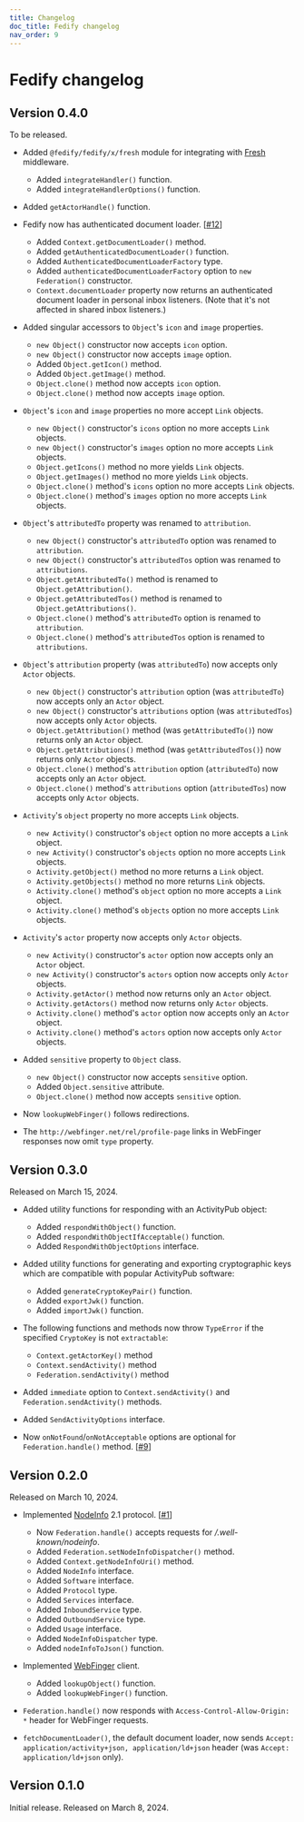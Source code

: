 ```yaml
---
title: Changelog
doc_title: Fedify changelog
nav_order: 9
---
```

<!-- deno-fmt-ignore-file -->

Fedify changelog
================

Version 0.4.0
-------------

To be released.

 -  Added `@fedify/fedify/x/fresh` module for integrating with [Fresh]
    middleware.

     -  Added `integrateHandler()` function.
     -  Added `integrateHandlerOptions()` function.

 -  Added `getActorHandle()` function.

 -  Fedify now has authenticated document loader.  [[#12]]

     -  Added `Context.getDocumentLoader()` method.
     -  Added `getAuthenticatedDocumentLoader()` function.
     -  Added `AuthenticatedDocumentLoaderFactory` type.
     -  Added `authenticatedDocumentLoaderFactory` option to `new Federation()`
        constructor.
     -  `Context.documentLoader` property now returns an authenticated document
        loader in personal inbox listeners.  (Note that it's not affected in
        shared inbox listeners.)

 -  Added singular accessors to `Object`'s `icon` and `image` properties.

     -  `new Object()` constructor now accepts `icon` option.
     -  `new Object()` constructor now accepts `image` option.
     -  Added `Object.getIcon()` method.
     -  Added `Object.getImage()` method.
     -  `Object.clone()` method now accepts `icon` option.
     -  `Object.clone()` method now accepts `image` option.

 -  `Object`'s `icon` and `image` properties no more accept `Link` objects.

     -  `new Object()` constructor's `icons` option no more accepts `Link`
        objects.
     -  `new Object()` constructor's `images` option no more accepts `Link`
        objects.
     -  `Object.getIcons()` method no more yields `Link` objects.
     -  `Object.getImages()` method no more yields `Link` objects.
     -  `Object.clone()` method's `icons` option no more accepts `Link` objects.
     -  `Object.clone()` method's `images` option no more accepts `Link`
        objects.

 -  `Object`'s `attributedTo` property was renamed to `attribution`.

    -  `new Object()` constructor's `attributedTo` option was renamed to
       `attribution`.
    -  `new Object()` constructor's `attributedTos` option was renamed to
       `attributions`.
    -  `Object.getAttributedTo()` method is renamed to
       `Object.getAttribution()`.
    -  `Object.getAttributedTos()` method is renamed to
       `Object.getAttributions()`.
    -  `Object.clone()` method's `attributedTo` option is renamed to
       `attribution`.
    -  `Object.clone()` method's `attributedTos` option is renamed to
       `attributions`.

 -  `Object`'s `attribution` property (was `attributedTo`) now accepts only
    `Actor` objects.

     -  `new Object()` constructor's `attribution` option (was `attributedTo`)
        now accepts only an `Actor` object.
     -  `new Object()` constructor's `attributions` option (was `attributedTos`)
        now accepts only `Actor` objects.
     -  `Object.getAttribution()` method (was `getAttributedTo()`) now returns
        only an `Actor` object.
     -  `Object.getAttributions()` method (was `getAttributedTos()`) now returns
        only `Actor` objects.
     -  `Object.clone()` method's `attribution` option (`attributedTo`) now
        accepts only an `Actor` object.
     -  `Object.clone()` method's `attributions` option (`attributedTos`) now
        accepts only `Actor` objects.

 -  `Activity`'s `object` property no more accepts `Link` objects.

     -  `new Activity()` constructor's `object` option no more accepts a `Link`
        object.
     -  `new Activity()` constructor's `objects` option no more accepts `Link`
        objects.
     -  `Activity.getObject()` method no more returns a `Link` object.
     -  `Activity.getObjects()` method no more returns `Link` objects.
     -  `Activity.clone()` method's `object` option no more accepts a `Link`
        object.
     -  `Activity.clone()` method's `objects` option no more accepts `Link`
        objects.

 -  `Activity`'s `actor` property now accepts only `Actor` objects.

     -  `new Activity()` constructor's `actor` option now accepts only
        an `Actor` object.
     -  `new Activity()` constructor's `actors` option now accepts only `Actor`
        objects.
     -  `Activity.getActor()` method now returns only an `Actor` object.
     -  `Activity.getActors()` method now returns only `Actor` objects.
     -  `Activity.clone()` method's `actor` option now accepts only an `Actor`
        object.
     -  `Activity.clone()` method's `actors` option now accepts only `Actor`
        objects.

 -  Added `sensitive` property to `Object` class.

     -  `new Object()` constructor now accepts `sensitive` option.
     -  Added `Object.sensitive` attribute.
     -  `Object.clone()` method now accepts `sensitive` option.

 -  Now `lookupWebFinger()` follows redirections.

 -  The `http://webfinger.net/rel/profile-page` links in WebFinger responses
    now omit `type` property.

[Fresh]: https://fresh.deno.dev/
[#12]: https://github.com/dahlia/fedify/issues/12


Version 0.3.0
-------------

Released on March 15, 2024.

 -  Added utility functions for responding with an ActivityPub object:

     -  Added `respondWithObject()` function.
     -  Added `respondWithObjectIfAcceptable()` function.
     -  Added `RespondWithObjectOptions` interface.

 -  Added utility functions for generating and exporting cryptographic keys
    which are compatible with popular ActivityPub software:

     -  Added `generateCryptoKeyPair()` function.
     -  Added `exportJwk()` function.
     -  Added `importJwk()` function.

 -  The following functions and methods now throw `TypeError` if the specified
    `CryptoKey` is not `extractable`:

     -  `Context.getActorKey()` method
     -  `Context.sendActivity()` method
     -  `Federation.sendActivity()` method

 -  Added `immediate` option to `Context.sendActivity()` and
    `Federation.sendActivity()` methods.

 -  Added `SendActivityOptions` interface.

 -  Now `onNotFound`/`onNotAcceptable` options are optional for
    `Federation.handle()` method.  [[#9]]

[#9]: https://github.com/dahlia/fedify/issues/9


Version 0.2.0
-------------

Released on March 10, 2024.

 -  Implemented [NodeInfo] 2.1 protocol.  [[#1]]

     -  Now `Federation.handle()` accepts requests for */.well-known/nodeinfo*.
     -  Added `Federation.setNodeInfoDispatcher()` method.
     -  Added `Context.getNodeInfoUri()` method.
     -  Added `NodeInfo` interface.
     -  Added `Software` interface.
     -  Added `Protocol` type.
     -  Added `Services` interface.
     -  Added `InboundService` type.
     -  Added `OutboundService` type.
     -  Added `Usage` interface.
     -  Added `NodeInfoDispatcher` type.
     -  Added `nodeInfoToJson()` function.

 -  Implemented [WebFinger] client.

     -  Added `lookupObject()` function.
     -  Added `lookupWebFinger()` function.

 -  `Federation.handle()` now responds with `Access-Control-Allow-Origin: *`
    header for WebFinger requests.

 -  `fetchDocumentLoader()`, the default document loader, now sends `Accept:
    application/activity+json, application/ld+json` header (was `Accept:
    application/ld+json` only).

[NodeInfo]: https://nodeinfo.diaspora.software/
[WebFinger]: https://datatracker.ietf.org/doc/html/rfc7033
[#1]: https://github.com/dahlia/fedify/issues/1


Version 0.1.0
-------------

Initial release.  Released on March 8, 2024.
